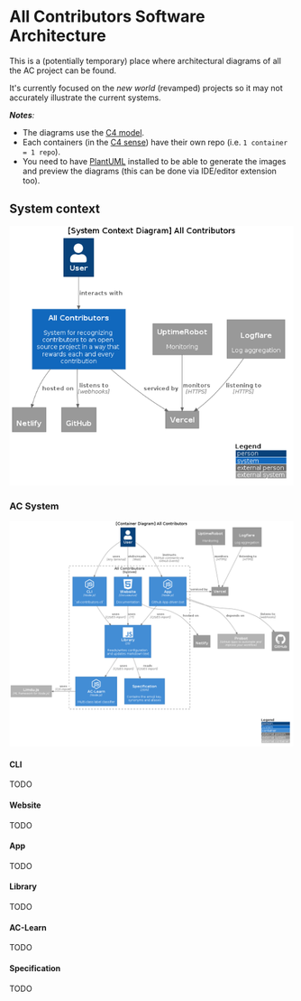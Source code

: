 # All Contributors Software Architecture

This is a (potentially temporary) place where architectural diagrams of all the AC project can be found.

It's currently focused on the _new world_ (revamped) projects so it may not accurately illustrate the current systems.

<!-- ref: https://github.com/all-contributors/app/issues/329 -->

_**Notes**:_
-  The diagrams use the [C4 model](https://c4model.com/#CoreDiagrams).
-  Each containers (in the [C4 sense](https://c4model.com/#faq)) have their own repo (i.e. `1 container = 1 repo`).
- You need to have [PlantUML](https://plantuml.com/starting) installed to be able to generate the images and preview the diagrams (this can be done via IDE/editor extension too).

## System context
![AC_System_Context_Diagram](out/sytem/AC_System_Context.png)

### AC System
![AC_Container_Diagram](./out/ac_container/AC_Container_Diagram.png)

#### CLI
TODO

#### Website
TODO

#### App
TODO

#### Library
TODO

#### AC-Learn
TODO

#### Specification
TODO

